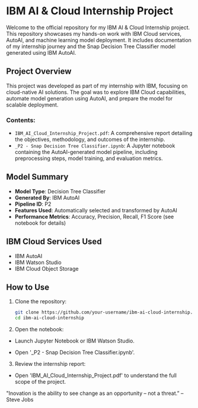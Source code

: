 # IBM AI & Cloud Internship Project

Welcome to the official repository for my IBM AI & Cloud Internship project. This repository showcases my hands-on work with IBM Cloud services, AutoAI, and machine learning model deployment. It includes documentation of my internship journey and the Snap Decision Tree Classifier model generated using IBM AutoAI.

## Project Overview

This project was developed as part of my internship with IBM, focusing on cloud-native AI solutions. The goal was to explore IBM Cloud capabilities, automate model generation using AutoAI, and prepare the model for scalable deployment.

### Contents:
- `IBM_AI_Cloud_Internship_Project.pdf`: A comprehensive report detailing the objectives, methodology, and outcomes of the internship.
- `_P2 - Snap Decision Tree Classifier.ipynb`: A Jupyter notebook containing the AutoAI-generated model pipeline, including preprocessing steps, model training, and evaluation metrics.

## Model Summary

- **Model Type**: Decision Tree Classifier
- **Generated By**: IBM AutoAI
- **Pipeline ID**: P2
- **Features Used**: Automatically selected and transformed by AutoAI
- **Performance Metrics**: Accuracy, Precision, Recall, F1 Score (see notebook for details)

## IBM Cloud Services Used

- IBM AutoAI
- IBM Watson Studio
- IBM Cloud Object Storage

## How to Use

1. Clone the repository:
   ```bash
   git clone https://github.com/your-username/ibm-ai-cloud-internship.git
   cd ibm-ai-cloud-internship

2. Open the notebook:

- Launch Jupyter Notebook or IBM Watson Studio.

- Open '_P2 - Snap Decision Tree Classifier.ipynb'.

3. Review the internship report:

- Open 'IBM_AI_Cloud_Internship_Project.pdf' to understand the full scope of the project.

"Inovation is the ability to see change as an opportunity – not a threat.” – Steve Jobs
